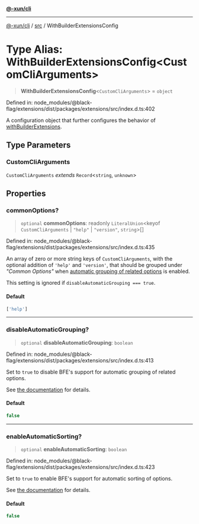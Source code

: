 [**@-xun/cli**](../../README.md)

***

[@-xun/cli](../../README.md) / [src](../README.md) / WithBuilderExtensionsConfig

# Type Alias: WithBuilderExtensionsConfig\<CustomCliArguments\>

> **WithBuilderExtensionsConfig**\<`CustomCliArguments`\> = `object`

Defined in: node\_modules/@black-flag/extensions/dist/packages/extensions/src/index.d.ts:402

A configuration object that further configures the behavior of
[withBuilderExtensions](../functions/withBuilderExtensions.md).

## Type Parameters

### CustomCliArguments

`CustomCliArguments` *extends* `Record`\<`string`, `unknown`\>

## Properties

### commonOptions?

> `optional` **commonOptions**: readonly `LiteralUnion`\<keyof `CustomCliArguments` \| `"help"` \| `"version"`, `string`\>[]

Defined in: node\_modules/@black-flag/extensions/dist/packages/extensions/src/index.d.ts:435

An array of zero or more string keys of `CustomCliArguments`, with the
optional addition of `'help'` and `'version'`, that should be grouped under
_"Common Options"_ when [automatic grouping of related
options](https://github.com/Xunnamius/black-flag/blob/main/packages/extensions/README.md#automatic-sorting-of-options)
is enabled.

This setting is ignored if `disableAutomaticGrouping === true`.

#### Default

```ts
['help']
```

***

### disableAutomaticGrouping?

> `optional` **disableAutomaticGrouping**: `boolean`

Defined in: node\_modules/@black-flag/extensions/dist/packages/extensions/src/index.d.ts:413

Set to `true` to disable BFE's support for automatic grouping of related
options.

See [the
documentation](https://github.com/Xunnamius/black-flag/blob/main/packages/extensions/README.md#automatic-grouping-of-related-options)
for details.

#### Default

```ts
false
```

***

### enableAutomaticSorting?

> `optional` **enableAutomaticSorting**: `boolean`

Defined in: node\_modules/@black-flag/extensions/dist/packages/extensions/src/index.d.ts:423

Set to `true` to enable BFE's support for automatic sorting of options.

See [the
documentation](https://github.com/Xunnamius/black-flag/blob/main/packages/extensions/README.md#automatic-sorting-of-options)
for details.

#### Default

```ts
false
```
